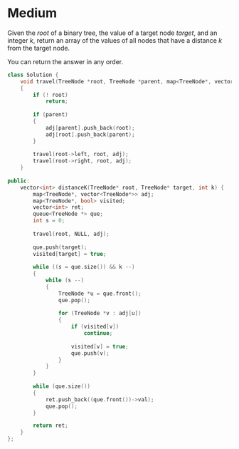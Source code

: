 # Medium

Given the $root$ of a binary tree, the value of a target node $target$, and an integer $k$, return an array of the values of all nodes that have a distance $k$ from the target node.

You can return the answer in any order.

```cpp
class Solution {
    void travel(TreeNode *root, TreeNode *parent, map<TreeNode*, vector<TreeNode*>> &adj)
    {
        if (! root)
            return;
        
        if (parent)
        {
            adj[parent].push_back(root);
            adj[root].push_back(parent);
        }
        
        travel(root->left, root, adj);
        travel(root->right, root, adj);
    }
    
public:
    vector<int> distanceK(TreeNode* root, TreeNode* target, int k) {
        map<TreeNode*, vector<TreeNode*>> adj;
        map<TreeNode*, bool> visited;
        vector<int> ret;
        queue<TreeNode *> que;
        int s = 0;
        
        travel(root, NULL, adj);
        
        que.push(target);
        visited[target] = true;
        
        while ((s = que.size()) && k --)
        {
            while (s --)
            {
                TreeNode *u = que.front();
                que.pop();
                
                for (TreeNode *v : adj[u])
                {
                    if (visited[v])
                        continue;
                    
                    visited[v] = true;
                    que.push(v);
                }
            }
        }
        
        while (que.size())
        {
            ret.push_back((que.front())->val);
            que.pop();
        }

        return ret;
    }
};
```
